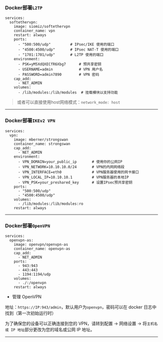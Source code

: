 ### Docker部署`L2TP`
```
services:
  softethervpn:
    image: siomiz/softethervpn
    container_name: vpn
    restart: always
    ports:
      - "500:500/udp"         # IPsec/IKE 使用的端口
      - "4500:4500/udp"       # IPsec NAT-T 使用的端口
      - "1701:1701/udp"       # L2TP 使用的端口
    environment:
      - PSK=yM5XdQXECfR6Xbg7      # 预共享密钥
      - USERNAME=admin            # VPN 用户名
      - PASSWORD=admin7890        # VPN 密码
    cap_add:
      - NET_ADMIN
    volumes:
      - /lib/modules:/lib/modules  # 挂载模块以支持功能
```

> 或者可以直接使用host网络模式：`network_mode: host`

---
### Docker部署`IKEv2 VPN`
```
services:
  vpn:
    image: mberner/strongswan
    container_name: strongswan
    cap_add:
      - NET_ADMIN
    environment:
      - VPN_DOMAIN=your_public_ip       # 使用你的公网IP
      - VPN_NETWORK=10.10.10.0/24       # VPN的内网网络段
      - VPN_INTERFACE=eth0              # VPN服务器使用的网卡接口
      - VPN_LOCAL_IP=10.10.10.1         # VPN服务器的本地IP
      - VPN_PSK=your_preshared_key      # 设置IPsec预共享密钥
    ports:
      - "500:500/udp"
      - "4500:4500/udp"
    volumes:
      - /lib/modules:/lib/modules:ro
    restart: always
```


---

### Docker部署`OpenVPN`
```
services:
  openvpn-as:
    image: openvpn/openvpn-as
    container_name: openvpn-as
    cap_add:
      - NET_ADMIN
    ports:
      - 943:943
      - 443:443
      - 1194:1194/udp
    volumes:
      - ./:/openvpn
    restart: always
```

- 管理 OpenVPN

地址：`https://IP:943/admin`，默认用户为`openvpn`，密码可以在 docker 日志中找到（第一次初始运行时）

为了确保您的设备可以正确连接到您的 VPN，请转到配置 -> 网络设置 -> 将`主机名或 IP 地址`部分更改为您的域名或公网 IP 地址。

---

